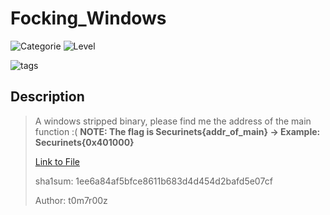 # Focking_Windows
![Categorie](https://img.shields.io/badge/Category-Reversing%20Engineering-red?style=for-the-badge) ![Level](https://img.shields.io/badge/Difficulty-Easy-green?style=for-the-badge)

![tags](https://img.shields.io/badge/Tag-Windows-blue)

## Description
> A windows stripped binary, please find me the address of the main function :(
> **NOTE: The flag is Securinets{addr_of_main} -> Example: Securinets{0x401000}**
> 
> [Link to File](./attachments/chall.exe)
>
> sha1sum: 1ee6a84af5bfce8611b683d4d454d2bafd5e07cf
>
> Author: t0m7r00z
